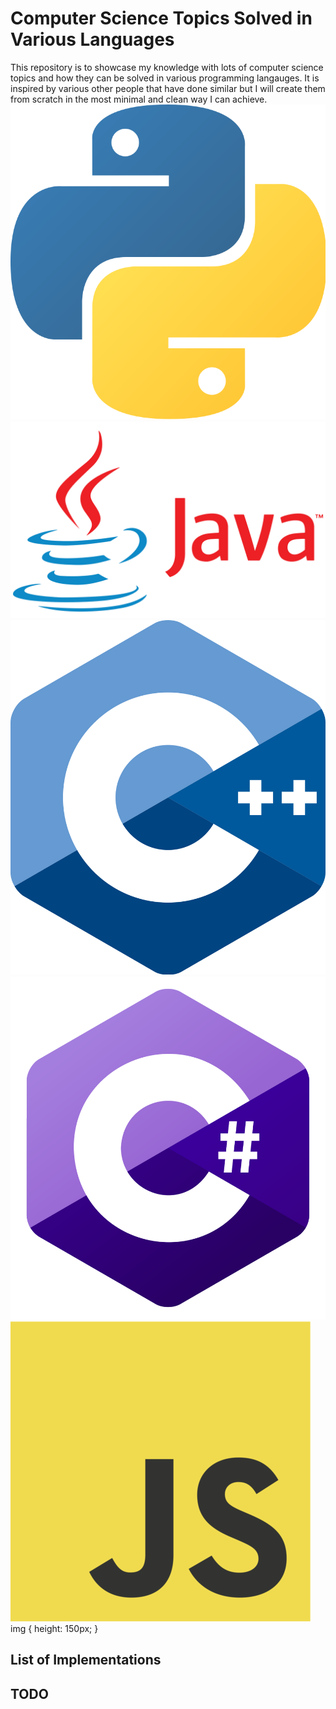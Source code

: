# Computer Science Topics Solved in Various Languages
This repository is to showcase my knowledge with lots of computer science topics and how they can be solved in various programming langauges. It is inspired by various other people that have done similar but I will create them from scratch in the most minimal and clean way I can achieve.
![py](Images/python-logo.png) ![java](Images/java-logo.png) ![C++](Images/c++-logo.png) ![C#](Images/c-sharp-logo.png) ![JavaScript#](Images/javascript-logo.png)
img {
    height: 150px;
}
## List of Implementations

## TODO